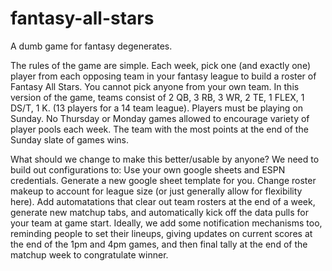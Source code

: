 # fantasy-all-stars
A dumb game for fantasy degenerates.

The rules of the game are simple. Each week, pick one (and exactly one) player from each opposing team in your fantasy league to build a roster of Fantasy All Stars.
You cannot pick anyone from your own team.
In this version of the game, teams consist of 2 QB, 3 RB, 3 WR, 2 TE, 1 FLEX, 1 DS/T, 1 K. (13 players for a 14 team league).
Players must be playing on Sunday. No Thursday or Monday games allowed to encourage variety of player pools each week.
The team with the most points at the end of the Sunday slate of games wins.

What should we change to make this better/usable by anyone? We need to build out configurations to:
Use your own google sheets and ESPN credentials.
Generate a new google sheet template for you.
Change roster makeup to account for league size (or just generally allow for flexibility here).
Add automatations that clear out team rosters at the end of a week, generate new matchup tabs, and automatically kick off the data pulls for your team at game start.
Ideally, we add some notification mechanisms too, reminding people to set their lineups, giving updates on current scores at the end of the 1pm and 4pm games, and then final tally at the end of the matchup week to congratulate winner.
